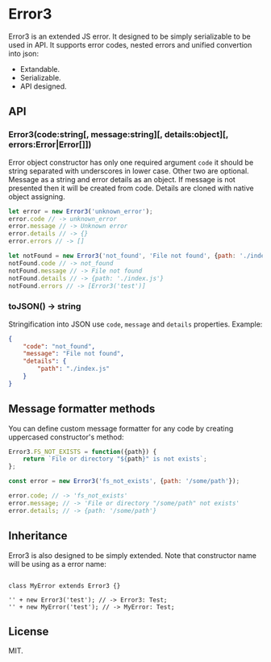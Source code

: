 # Error3

Error3 is an extended JS error. It designed to be simply serializable to be
used in API. It supports error codes, nested errors and unified convertion into json:

* Extandable.
* Serializable.
* API designed.

## API

### Error3(code:string[, message:string][, details:object][, errors:Error|Error[]])

Error object constructor has only one required argument `code` it should be
string separated with underscores in lower case. Other two are optional. Message
as a string and error details as an object. If message is not presented then
it will be created from code. Details are cloned with native object assigning.

```javascript
let error = new Error3('unknown_error');
error.code // -> unknown_error
error.message // -> Unknown error
error.details // -> {}
error.errors // -> []

let notFound = new Error3('not_found', 'File not found', {path: './index.js'}, [new Error3('test')]);
notFound.code // -> not_found
notFound.message // -> File not found
notFound.details // -> {path: './index.js'}
notFound.errors // -> [Error3('test')]
```

### toJSON() -> string

Stringification into JSON use `code`, `message` and `details` properties. Example:

```json
{
    "code": "not_found",
    "message": "File not found",
    "details": {
        "path": "./index.js"
    }
}
```

## Message formatter methods

You can define custom message formatter for any code by creating uppercased
constructor's method:

```javascript
Error3.FS_NOT_EXISTS = function({path}) {
    return `File or directory "${path}" is not exists`;
};

const error = new Error3('fs_not_exists', {path: '/some/path'});

error.code; // -> 'fs_not_exists'
error.message; // -> 'File or directory "/some/path" not exists'
error.details; // -> {path: '/some/path'}
```

## Inheritance

Error3 is also designed to be simply extended. Note that constructor name will
be using as a error name:

```

class MyError extends Error3 {}

'' + new Error3('test'); // -> Error3: Test;
'' + new MyError('test'); // -> MyError: Test;

```

## License

MIT.
